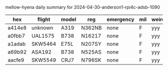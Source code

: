 mellow-hyena daily summary for 2024-04-30-anderson1-rpi4c-adsb-1090

|hex|flight|model|reg|emergency|mil|weirdo|
|--|--|--|--|--|--|--|
|a414e8|unknown|A319|N362NB|none|F|yyy|
|a0fbb7|UAL1575|B738|N16217|none|F|yyy|
|a1adab|SKW5464|E75L|N207SY|none|F|yyy|
|a69b92|ASA192|B738|N525AS|none|F|yyy|
|aacfe9|SKW5549|CRJ7|N796SK|none|F|yyy|
